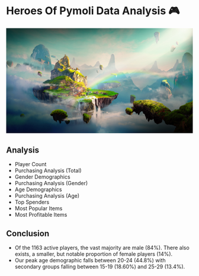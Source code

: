
# Heroes Of Pymoli Data Analysis  :video_game:
![Fantasy](../Images/Fantasy.png)
## Analysis
* Player Count
* Purchasing Analysis (Total)
* Gender Demographics
* Purchasing Analysis (Gender)
* Age Demographics
* Purchasing Analysis (Age)
* Top Spenders
* Most Popular Items
* Most Profitable Items

## Conclusion
* Of the 1163 active players, the vast majority are male (84%). There also exists, a smaller, but notable proportion of female players (14%).
* Our peak age demographic falls between 20-24 (44.8%) with secondary groups falling between 15-19 (18.60%) and 25-29 (13.4%).


